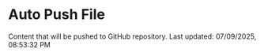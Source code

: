 # Auto Push File

Content that will be pushed to GitHub repository.
Last updated: 07/09/2025, 08:53:32 PM